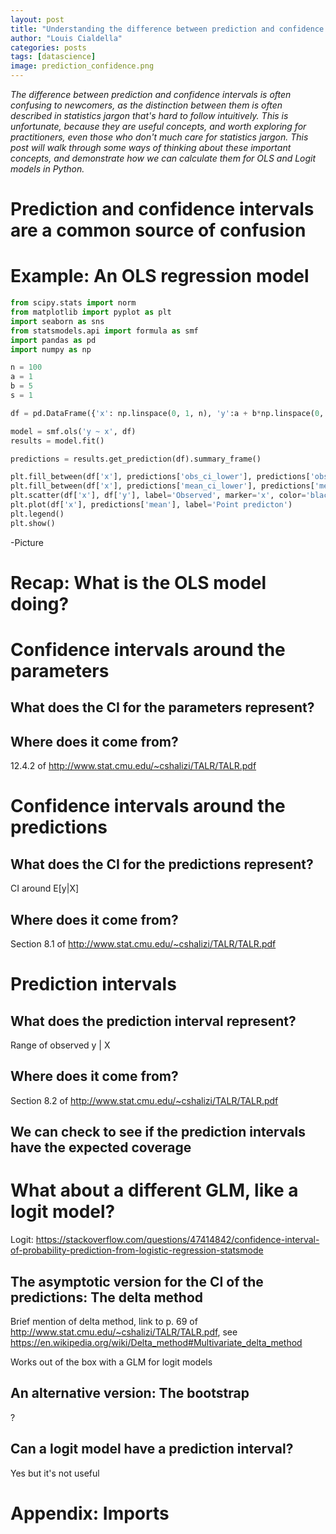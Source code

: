 ```yaml
---
layout: post
title: "Understanding the difference between prediction and confidence intervals for linear models in Python"
author: "Louis Cialdella"
categories: posts
tags: [datascience]
image: prediction_confidence.png
---
```


*The difference between prediction and confidence intervals is often confusing to newcomers, as the distinction between them is often described in statistics jargon that's hard to follow intuitively. This is unfortunate, because they are useful concepts, and worth exploring for practitioners, even those who don't much care for statistics jargon. This post will walk through some ways of thinking about these important concepts, and demonstrate how we can calculate them for OLS and Logit models in Python.*

# Prediction and confidence intervals are a common source of confusion



# Example: An OLS regression model

```python
from scipy.stats import norm
from matplotlib import pyplot as plt
import seaborn as sns
from statsmodels.api import formula as smf
import pandas as pd
import numpy as np

n = 100
a = 1
b = 5
s = 1

df = pd.DataFrame({'x': np.linspace(0, 1, n), 'y':a + b*np.linspace(0, 1, n) + norm(0, s).rvs(n)})

model = smf.ols('y ~ x', df)
results = model.fit()

predictions = results.get_prediction(df).summary_frame()

plt.fill_between(df['x'], predictions['obs_ci_lower'], predictions['obs_ci_upper'], alpha=.1, label='Prediction interval')
plt.fill_between(df['x'], predictions['mean_ci_lower'], predictions['mean_ci_upper'], alpha=.5, label='Confidence interval')
plt.scatter(df['x'], df['y'], label='Observed', marker='x', color='black')
plt.plot(df['x'], predictions['mean'], label='Point predicton')
plt.legend()
plt.show()
```

-Picture

# Recap: What is the OLS model doing?

# Confidence intervals around the parameters

## What does the CI for the parameters represent?

## Where does it come from?

12.4.2 of http://www.stat.cmu.edu/~cshalizi/TALR/TALR.pdf

# Confidence intervals around the predictions

## What does the CI for the predictions represent?

CI around E[y|X]

## Where does it come from?

Section 8.1 of http://www.stat.cmu.edu/~cshalizi/TALR/TALR.pdf

# Prediction intervals

## What does the prediction interval represent?

Range of observed y | X

## Where does it come from?

Section 8.2 of http://www.stat.cmu.edu/~cshalizi/TALR/TALR.pdf

## We can check to see if the prediction intervals have the expected coverage

# What about a different GLM, like a logit model?

Logit: https://stackoverflow.com/questions/47414842/confidence-interval-of-probability-prediction-from-logistic-regression-statsmode

## The asymptotic version for the CI of the predictions: The delta method

Brief mention of delta method, link to p. 69 of http://www.stat.cmu.edu/~cshalizi/TALR/TALR.pdf, see https://en.wikipedia.org/wiki/Delta_method#Multivariate_delta_method

Works out of the box with a GLM for logit models

## An alternative version: The bootstrap

?


## Can a logit model have a prediction interval?

Yes but it's not useful



# Appendix: Imports
